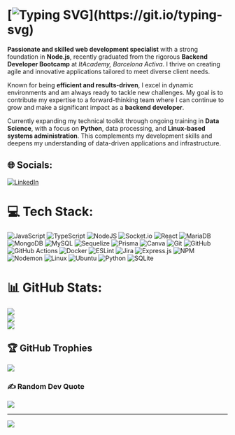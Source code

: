 # [![Typing SVG](https://readme-typing-svg.herokuapp.com?font=Architects+Daughter&color=7AF79A&size=30&lines=Hey!+It's+Glòria!;I'm+a+Backend+Developer.)](https://git.io/typing-svg)

**Passionate and skilled web development specialist** with a strong foundation in **Node.js**, recently graduated from the rigorous **Backend Developer Bootcamp** at *ItAcademy, Barcelona Activa*.
I thrive on creating agile and innovative applications tailored to meet diverse client needs.

Known for being **efficient and results-driven**, I excel in dynamic environments and am always ready to tackle new challenges.
My goal is to contribute my expertise to a forward-thinking team where I can continue to grow and make a significant impact as a **backend developer**.

Currently expanding my technical toolkit through ongoing training in **Data Science**, with a focus on **Python**, data processing, and **Linux-based systems administration**. This complements my development skills and deepens my understanding of data-driven applications and infrastructure.

## 🌐 Socials:
[![LinkedIn](https://img.shields.io/badge/LinkedIn-%230077B5.svg?logo=linkedin&logoColor=white)](https://linkedin.com/in/glòria-monzó-240879) 

# 💻 Tech Stack:
![JavaScript](https://img.shields.io/badge/javascript-%23323330.svg?style=plastic&logo=javascript&logoColor=%23F7DF1E) ![TypeScript](https://img.shields.io/badge/typescript-%23007ACC.svg?style=plastic&logo=typescript&logoColor=white) ![NodeJS](https://img.shields.io/badge/node.js-6DA55F?style=plastic&logo=node.js&logoColor=white) ![Socket.io](https://img.shields.io/badge/Socket.io-black?style=plastic&logo=socket.io&badgeColor=010101) ![React](https://img.shields.io/badge/react-%2320232a.svg?style=plastic&logo=react&logoColor=%2361DAFB) ![MariaDB](https://img.shields.io/badge/MariaDB-003545?style=plastic&logo=mariadb&logoColor=white) ![MongoDB](https://img.shields.io/badge/MongoDB-%234ea94b.svg?style=plastic&logo=mongodb&logoColor=white) ![MySQL](https://img.shields.io/badge/mysql-4479A1.svg?style=plastic&logo=mysql&logoColor=white) ![Sequelize](https://img.shields.io/badge/Sequelize-52B0E7?style=plastic&logo=Sequelize&logoColor=white) ![Prisma](https://img.shields.io/badge/Prisma-3982CE?style=plastic&logo=Prisma&logoColor=white) ![Canva](https://img.shields.io/badge/Canva-%2300C4CC.svg?style=plastic&logo=Canva&logoColor=white) ![Git](https://img.shields.io/badge/git-%23F05033.svg?style=plastic&logo=git&logoColor=white) ![GitHub](https://img.shields.io/badge/github-%23121011.svg?style=plastic&logo=github&logoColor=white) ![GitHub Actions](https://img.shields.io/badge/github%20actions-%232671E5.svg?style=plastic&logo=githubactions&logoColor=white) ![Docker](https://img.shields.io/badge/docker-%230db7ed.svg?style=plastic&logo=docker&logoColor=white) ![ESLint](https://img.shields.io/badge/ESLint-4B3263?style=plastic&logo=eslint&logoColor=white) ![Jira](https://img.shields.io/badge/jira-%230A0FFF.svg?style=plastic&logo=jira&logoColor=white) ![Express.js](https://img.shields.io/badge/express.js-%23404d59.svg?style=plastic&logo=express&logoColor=%2361DAFB) ![NPM](https://img.shields.io/badge/NPM-%23CB3837.svg?style=plastic&logo=npm&logoColor=white) ![Nodemon](https://img.shields.io/badge/NODEMON-%23323330.svg?style=plastic&logo=nodemon&logoColor=%BBDEAD) ![Linux](https://img.shields.io/badge/Linux-FCC624?style=plastic&logo=linux&logoColor=black) ![Ubuntu](https://img.shields.io/badge/Ubuntu-E95420?style=plastic&logo=ubuntu&logoColor=white) ![Python](https://img.shields.io/badge/Python-14354C?style=plastic&logo=python&logoColor=white) ![SQLite](https://img.shields.io/badge/SQLite-003B57?style=plastic&logo=sqlite&logoColor=white)


# 📊 GitHub Stats:
![](https://github-readme-stats.vercel.app/api?username=aredhel269&theme=gotham&hide_border=false&include_all_commits=true&count_private=false)<br/>
![](https://github-readme-streak-stats.herokuapp.com/?user=aredhel269&theme=gotham&hide_border=false)<br/>
![](https://github-readme-stats.vercel.app/api/top-langs/?username=aredhel269&theme=gotham&hide_border=false&include_all_commits=true&count_private=false&layout=compact)

## 🏆 GitHub Trophies
![](https://github-profile-trophy.vercel.app/?username=aredhel269&theme=tokyonight&no-frame=true&no-bg=false&margin-w=4)

### ✍️ Random Dev Quote
![](https://quotes-github-readme.vercel.app/api?type=horizontal&theme=tokyonight)

---
[![](https://visitcount.itsvg.in/api?id=aredhel269&icon=5&color=9)](https://visitcount.itsvg.in)

<!-- Proudly created with GPRM ( https://gprm.itsvg.in ) -->
